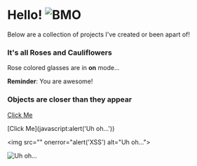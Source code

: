 # Hello! ![BMO](https://emoji.gg/assets/emoji/4803_BMO_dancing.gif)

Below are a collection of projects I've created or been apart of!

### It's all Roses and Cauliflowers
Rose colored glasses are in **on** mode...

<div class="alert alert-success">
  <b>Reminder</b>: You are awesome!
</div>

### <i class="fa fa-bomb"></i> Objects are closer than they appear



<a href="javascript:alert('XSS')">Click Me</a>

[Click Me](javascript:alert('Uh oh...'))

<img src="" onerror="alert('XSS') alt="Uh oh...">

![Uh oh...](https://www.example.com/image.png"onload="alert('XSS'))
